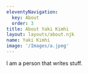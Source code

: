 ```yaml
---
eleventyNavigation:
  key: About
  order: 3
title: About Yaki Kimhi
layout: layouts/about.njk
name: Yaki Kimhi
image: '/Images/a.jpeg'
---
```


I am a person that writes stuff.


